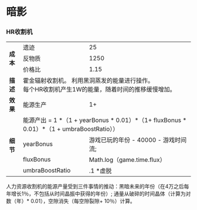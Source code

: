 # 暗影
### HR收割机
<table>
<tbody>
<tr>
<td rowspan="3">
<strong>
成本
</strong>
</td>
<td>
遗迹
</td>
<td>
25
</td>
</tr>
<tr>
<td>
反物质
</td>
<td>
1250
</td>
</tr>
<tr>
<td>
价格比
</td>
<td>
1.15
</td>
</tr>
<tr>
<td>
<strong>
描述
</strong>
</td>
<td colspan="2">
霍金辐射收割机。
利用黑洞蒸发的能量进行操作。
<br style="clear:both">
每个HR收割机产生1W的能量，随着时间的推移缓慢增加。
</td>
</tr>
<tr>
<td>
<strong>
效果
</strong>
</td>
<td>
能源生产
</td>
<td>
1+
</td>
</tr>
<tr>
<td rowspan="4">
<strong>
细节
</strong>
</td>
<td colspan="2">
能源产出 = 1 *（1 + yearBonus * 0.01）*（1+ fluxBonus * 0.01）*（1 + umbraBoostRatio））
</td>
</tr>
<tr>
<td>
yearBonus
</td>
<td>
游戏已玩的年份 - 40000 - 游戏时间流;
</td>
</tr>
<tr>
<td>
fluxBonus
</td>
<td>
Math.log（game.time.flux）
</td>
</tr>
<tr>
<td>
umbraBoostRatio
</td>
<td>
.1 *虚脱
</td>
</tr>
</tbody>
</table>
人力资源收割机的能源产量受到三件事情的推动：黑暗未来的年份（在4万之后每年增长1％，不包括从时间晶振中获得的年份）;
通量从破碎的时间晶体（计算为对数（年）* 0.01），空隙消失（每空隙裂隙+ 10％）计算。
